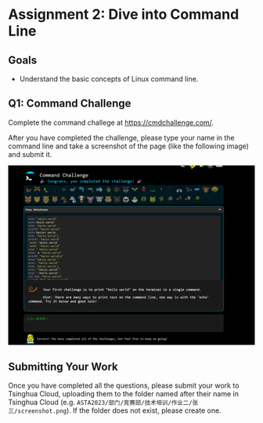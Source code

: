 # Assignment 2: Dive into Command Line

## Goals

- Understand the basic concepts of Linux command line.

## Q1: Command Challenge

Complete the command challege at <https://cmdchallenge.com/>.

After you have completed the challenge, please type your name in the command line and take a screenshot of the page (like the following image) and submit it.

![screenshot](img/2_screenshot.png)

## Submitting Your Work

Once you have completed all the questions, please submit your work to Tsinghua Cloud, uploading them to the folder named after their name in Tsinghua Cloud (e.g. `ASTA2023/部门/竞赛部/技术培训/作业二/张三/screenshot.png`). If the folder does not exist, please create one.

